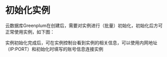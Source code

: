 ﻿# 初始化实例
云数据库Greenplum在创建后，需要对实例进行（批量）初始化，初始化后方可正常使用实例，如下图：


实例初始化完成后，可在实例控制台看到实例的相关信息，可以使用内网地址（IP:PORT）和初始化时填写的账号信息连接实例








